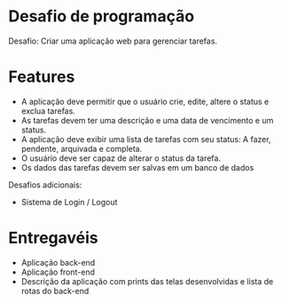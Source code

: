 # Desafio de programação

Desafio: Criar uma aplicação web para gerenciar tarefas.

# Features

-   A aplicação deve permitir que o usuário crie, edite, altere o status e exclua tarefas.
-   As tarefas devem ter uma descrição e uma data de vencimento e um status.
-   A aplicação deve exibir uma lista de tarefas com seu status: A fazer, pendente, arquivada e completa.
-   O usuário deve ser capaz de alterar o status da tarefa.
-   Os dados das tarefas devem ser salvas em um banco de dados

Desafios adicionais: 
- Sistema de Login / Logout

# Entregavéis

- Aplicação back-end
- Aplicação front-end
- Descrição da aplicação com prints das telas desenvolvidas e lista de rotas do back-end

